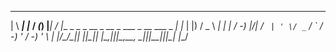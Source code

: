 



___      _    __ _ _     __  __                                       _   
|   \ ___| |_ / _(_) |___|  \/  |__ _ _ _  __ _ __ _ ___ _ __  ___ _ _| |_ 
| |) / _ \  _|  _| | / -_) |\/| / _` | ' \/ _` / _` / -_) '  \/ -_) ' \  _|
|___/\___/\__|_| |_|_\___|_|  |_\__,_|_||_\__,_\__, \___|_|_|_\___|_||_\__|
                                               |___/                       




